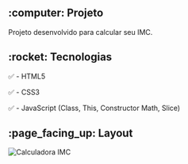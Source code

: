 <h2>:computer: Projeto</h2>
Projeto desenvolvido para calcular seu IMC.

<h2>:rocket: Tecnologias</h2>

:white_check_mark: - HTML5

:white_check_mark: - CSS3

:white_check_mark: - JavaScript (Class, This, Constructor Math, Slice)

<h2>:page_facing_up: Layout</h2>

![Calculadora IMC](https://user-images.githubusercontent.com/45328215/72622358-cc267d80-3921-11ea-87ea-34e185d70c22.png)
